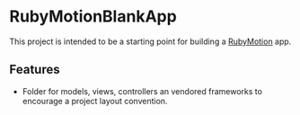 # RubyMotionBlankApp

This project is intended to be a starting point for building a [RubyMotion](http://www.rubymotion.com/) app.

## Features

* Folder for models, views, controllers an vendored frameworks to encourage a project layout convention.